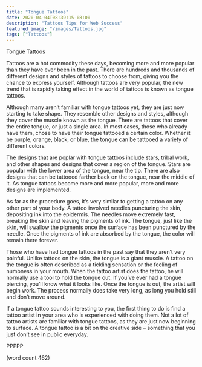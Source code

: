 ```yaml
---
title: "Tongue Tattoos"
date: 2020-04-04T08:39:15-08:00
description: "Tattoos Tips for Web Success"
featured_image: "/images/Tattoos.jpg"
tags: ["Tattoos"]
---
```


Tongue Tattoos

Tattoos are a hot commodity these days, becoming more and more popular than they have ever been in the past.  There are hundreds and thousands of different designs and styles of tattoos to choose from, giving you the chance to express yourself.  Although tattoos are very popular, the new trend that is rapidly taking effect in the world of tattoos is known as tongue tattoos.

Although many aren’t familiar with tongue tattoos yet, they are just now starting to take shape.  They resemble other designs and styles, although they cover the muscle known as the tongue.  There are tattoos that cover the entire tongue, or just a single area.  In most cases, those who already have them, chose to have their tongue tattooed a certain color.  Whether it be purple, orange, black, or blue, the tongue can be tattooed a variety of different colors.

The designs that are poplar with tongue tattoos include stars, tribal work, and other shapes and designs that cover a region of the tongue.  Stars are popular with the lower area of the tongue, near the tip.  There are also designs that can be tattooed farther back on the tongue, near the middle of it.  As tongue tattoos become more and more popular, more and more designs are implemented.

As far as the procedure goes, it’s very similar to getting a tattoo on any other part of your body.  A tattoo involved needles puncturing the skin, depositing ink into the epidermis.  The needles move extremely fast, breaking the skin and leaving the pigments of ink.  The tongue, just like the skin, will swallow the pigments once the surface has been punctured by the needle.  Once the pigments of ink are absorbed by the tongue, the color will remain there forever.

Those who have had tongue tattoos in the past say that they aren’t very painful.  Unlike tattoos on the skin, the tongue is a giant muscle.  A tattoo on the tongue is often described as a tickling sensation or the feeling of numbness in your mouth.  When the tattoo artist does the tattoo, he will normally use a tool to hold the tongue out.  If you’ve ever had a tongue piercing, you’ll know what it looks like.  Once the tongue is out, the artist will begin work.  The process normally does take very long, as long you hold still and don’t move around.

If a tongue tattoo sounds interesting to you, the first thing to do is find a tattoo artist in your area who is experienced with doing them.  Not a lot of tattoo artists are familiar with tongue tattoos, as they are just now beginning to surface.  A tongue tattoo is a bit on the creative side – something that you just don’t see in public everyday.

PPPPP

(word count 462)
